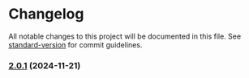 # Changelog

All notable changes to this project will be documented in this file. See [standard-version](https://github.com/conventional-changelog/standard-version) for commit guidelines.

### [2.0.1](https://github.com/joabssilveira/fwork-jsts-db/compare/v0.1.3...v2.0.1) (2024-11-21)
